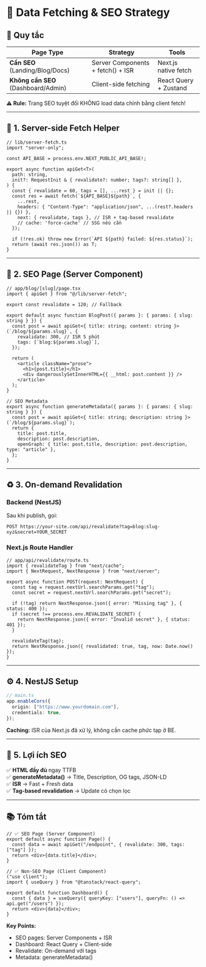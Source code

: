 # 📝 Data Fetching & SEO Strategy

## 🎯 Quy tắc

| Page Type                           | Strategy                          | Tools                 |
| ----------------------------------- | --------------------------------- | --------------------- |
| **Cần SEO** (Landing/Blog/Docs)     | Server Components + fetch() + ISR | Next.js native fetch  |
| **Không cần SEO** (Dashboard/Admin) | Client-side fetching              | React Query + Zustand |

**⚠️ Rule:** Trang SEO tuyệt đối KHÔNG load data chính bằng client fetch!

---

## 🚀 1. Server-side Fetch Helper

```tsx
// lib/server-fetch.ts
import "server-only";

const API_BASE = process.env.NEXT_PUBLIC_API_BASE!;

export async function apiGet<T>(
  path: string,
  init?: RequestInit & { revalidate?: number; tags?: string[] },
) {
  const { revalidate = 60, tags = [], ...rest } = init || {};
  const res = await fetch(`${API_BASE}${path}`, {
    ...rest,
    headers: { "Content-Type": "application/json", ...(rest?.headers || {}) },
    next: { revalidate, tags }, // ISR + tag-based revalidate
    // cache: 'force-cache' // SSG nếu cần
  });

  if (!res.ok) throw new Error(`API ${path} failed: ${res.status}`);
  return (await res.json()) as T;
}
```

---

## 📄 2. SEO Page (Server Component)

```tsx
// app/blog/[slug]/page.tsx
import { apiGet } from "@/lib/server-fetch";

export const revalidate = 120; // Fallback

export default async function BlogPost({ params }: { params: { slug: string } }) {
  const post = await apiGet<{ title: string; content: string }>(`/blog/${params.slug}`, {
    revalidate: 300, // ISR 5 phút
    tags: [`blog:${params.slug}`],
  });

  return (
    <article className="prose">
      <h1>{post.title}</h1>
      <div dangerouslySetInnerHTML={{ __html: post.content }} />
    </article>
  );
}

// SEO Metadata
export async function generateMetadata({ params }: { params: { slug: string } }) {
  const post = await apiGet<{ title: string; description: string }>(`/blog/${params.slug}`);
  return {
    title: post.title,
    description: post.description,
    openGraph: { title: post.title, description: post.description, type: "article" },
  };
}
```

---

## ♻️ 3. On-demand Revalidation

### Backend (NestJS)

Sau khi publish, gọi:

```http
POST https://your-site.com/api/revalidate?tag=blog:slug-xyz&secret=YOUR_SECRET
```

### Next.js Route Handler

```tsx
// app/api/revalidate/route.ts
import { revalidateTag } from "next/cache";
import { NextRequest, NextResponse } from "next/server";

export async function POST(request: NextRequest) {
  const tag = request.nextUrl.searchParams.get("tag");
  const secret = request.nextUrl.searchParams.get("secret");

  if (!tag) return NextResponse.json({ error: "Missing tag" }, { status: 400 });
  if (secret !== process.env.REVALIDATE_SECRET) {
    return NextResponse.json({ error: "Invalid secret" }, { status: 401 });
  }

  revalidateTag(tag);
  return NextResponse.json({ revalidated: true, tag, now: Date.now() });
}
```

---

## ⚙️ 4. NestJS Setup

```typescript
// main.ts
app.enableCors({
  origin: ["https://www.yourdomain.com"],
  credentials: true,
});
```

**Caching:** ISR của Next.js đã xử lý, không cần cache phức tạp ở BE.

---

## 🎁 5. Lợi ích SEO

✅ **HTML đầy đủ** ngay TTFB  
✅ **generateMetadata()** → Title, Description, OG tags, JSON-LD  
✅ **ISR** → Fast + Fresh data  
✅ **Tag-based revalidation** → Update có chọn lọc

---

## 📚 Tóm tắt

```tsx
// ✅ SEO Page (Server Component)
export default async function Page() {
  const data = await apiGet("/endpoint", { revalidate: 300, tags: ["tag"] });
  return <div>{data.title}</div>;
}

// ✅ Non-SEO Page (Client Component)
("use client");
import { useQuery } from "@tanstack/react-query";

export default function Dashboard() {
  const { data } = useQuery({ queryKey: ["users"], queryFn: () => api.get("/users") });
  return <div>{data}</div>;
}
```

**Key Points:**

- SEO pages: Server Components + ISR
- Dashboard: React Query + Client-side
- Revalidate: On-demand với tags
- Metadata: generateMetadata()

